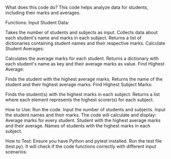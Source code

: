 What does this code do?
This code helps analyze data for students, including their marks and averages.

Functions:
Input Student Data:

Takes the number of students and subjects as input.
Collects data about each student's name and marks in each subject.
Returns a list of dictionaries containing student names and their respective marks.
Calculate Student Averages:

Calculates the average marks for each student.
Returns a dictionary with each student's name as key and their average marks as value.
Find Highest Average:

Finds the student with the highest average marks.
Returns the name of the student and their highest average marks.
Find Highest Subject Marks:

Finds the student(s) with the highest marks in each subject.
Returns a list where each element represents the highest scorer(s) for each subject.

How to Use:
Run the code.
Input the number of students and subjects.
Input the student names and their marks.
The code will calculate and display:
Average marks for every student.
Student with the highest average marks and their average.
Names of students with the highest marks in each subject.

How to Test:
Ensure you have Python and pytest installed.
Run the test file (test.py).
It will check if the code functions correctly with different input scenarios.